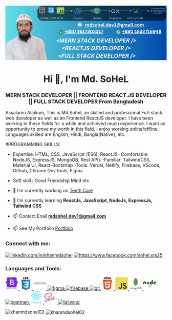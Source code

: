 
![I am Github readme Generator's creator](https://github.com/khanmdsohel02/khanmdsohel02/blob/main/Github%20Benar.png)
<h1 align="center">Hi 👋, I'm Md. SoHeL</h1>
<h3 align="center">MERN STACK DEVELOPER || FRONTEND REACT.JS DEVELOPER || FULL STACK DEVELOPER From Bangladesh</h3>

Assalamu Alaikum,
This is Md.Sohel, an skilled and professional Full-stack web developer as well as an Frontend ReactJS developer. I have been working in these fields for a while and achieved much experience. I want an opportunity to prove my worth in this field. I enjoy working online/offline. Languages skilled are English, Hindi, Bangla(Native), etc.

#PROGRAMMING SKILLS:
- Expertise: HTML, CSS, JavaScript (ES6), ReactJS
 -Comfortable: NodeJS, ExpressJS, MongoDB, Rest APIs
 -Familiar: TailwindCSS, Material UI, React-Bootstrap
-Tools: Vercel, Netlify, Firebase, VScode, Github, Chrome Dev tools, Figma
- Soft skill : Good Friendship Mind etc

- 🔭 I’m currently working on [Teeth Care](https://teeth-care-client.vercel.app/)

- 🌱 I’m currently learning **ReactJs, JavaScript, NodeJs, ExpressJs, Tailwind CSS**

- 📫 Contact Enail  **mdsohel.dev1@gmail.com**
- 📫 See My Portfolio [Portfolio](https://sohel-dev-portfolio.vercel.app/)

<h3 align="left">Connect with me:</h3>
<p align="left">
<a href="https://linkedin.com/in/linkedin.com/in/khanmdsohel" target="blank"><img align="center" src="https://raw.githubusercontent.com/rahuldkjain/github-profile-readme-generator/master/src/images/icons/Social/linked-in-alt.svg" alt="linkedin.com/in/khanmdsohel" height="30" width="40" /></a>
<a href="https://fb.com/https://www.facebook.com/sohel.srs25" target="blank"><img align="center" src="https://raw.githubusercontent.com/rahuldkjain/github-profile-readme-generator/master/src/images/icons/Social/facebook.svg" alt="https://www.facebook.com/sohel.srs25" height="30" width="40" /></a>
</p>

<h3 align="left">Languages and Tools:</h3>
<p align="left"> <a href="https://getbootstrap.com" target="_blank" rel="noreferrer"> <img src="https://raw.githubusercontent.com/devicons/devicon/master/icons/bootstrap/bootstrap-plain-wordmark.svg" alt="bootstrap" width="40" height="40"/> </a> <a href="https://www.w3schools.com/css/" target="_blank" rel="noreferrer"> <img src="https://raw.githubusercontent.com/devicons/devicon/master/icons/css3/css3-original-wordmark.svg" alt="css3" width="40" height="40"/> </a> <a href="https://expressjs.com" target="_blank" rel="noreferrer"> <img src="https://raw.githubusercontent.com/devicons/devicon/master/icons/express/express-original-wordmark.svg" alt="express" width="40" height="40"/> </a> <a href="https://www.figma.com/" target="_blank" rel="noreferrer"> <img src="https://www.vectorlogo.zone/logos/figma/figma-icon.svg" alt="figma" width="40" height="40"/> </a> <a href="https://firebase.google.com/" target="_blank" rel="noreferrer"> <img src="https://www.vectorlogo.zone/logos/firebase/firebase-icon.svg" alt="firebase" width="40" height="40"/> </a> <a href="https://git-scm.com/" target="_blank" rel="noreferrer"> <img src="https://www.vectorlogo.zone/logos/git-scm/git-scm-icon.svg" alt="git" width="40" height="40"/> </a> <a href="https://www.w3.org/html/" target="_blank" rel="noreferrer"> <img src="https://raw.githubusercontent.com/devicons/devicon/master/icons/html5/html5-original-wordmark.svg" alt="html5" width="40" height="40"/> </a> <a href="https://developer.mozilla.org/en-US/docs/Web/JavaScript" target="_blank" rel="noreferrer"> <img src="https://raw.githubusercontent.com/devicons/devicon/master/icons/javascript/javascript-original.svg" alt="javascript" width="40" height="40"/> </a> <a href="https://www.mongodb.com/" target="_blank" rel="noreferrer"> <img src="https://raw.githubusercontent.com/devicons/devicon/master/icons/mongodb/mongodb-original-wordmark.svg" alt="mongodb" width="40" height="40"/> </a> <a href="https://nodejs.org" target="_blank" rel="noreferrer"> <img src="https://raw.githubusercontent.com/devicons/devicon/master/icons/nodejs/nodejs-original-wordmark.svg" alt="nodejs" width="40" height="40"/> </a> <a href="https://postman.com" target="_blank" rel="noreferrer"> <img src="https://www.vectorlogo.zone/logos/getpostman/getpostman-icon.svg" alt="postman" width="40" height="40"/> </a> <a href="https://reactjs.org/" target="_blank" rel="noreferrer"> <img src="https://raw.githubusercontent.com/devicons/devicon/master/icons/react/react-original-wordmark.svg" alt="react" width="40" height="40"/> </a> <a href="https://sass-lang.com" target="_blank" rel="noreferrer"> <img src="https://raw.githubusercontent.com/devicons/devicon/master/icons/sass/sass-original.svg" alt="sass" width="40" height="40"/> </a> <a href="https://tailwindcss.com/" target="_blank" rel="noreferrer"> <img src="https://www.vectorlogo.zone/logos/tailwindcss/tailwindcss-icon.svg" alt="tailwind" width="40" height="40"/> </a> </p>

<p><img align="left" src="https://github-readme-stats.vercel.app/api/top-langs?username=khanmdsohel02&show_icons=true&locale=en&layout=compact" alt="khanmdsohel02" /></p>

<p>&nbsp;<img align="center" src="https://github-readme-stats.vercel.app/api?username=khanmdsohel02&show_icons=true&locale=en" alt="khanmdsohel02" /></p>
